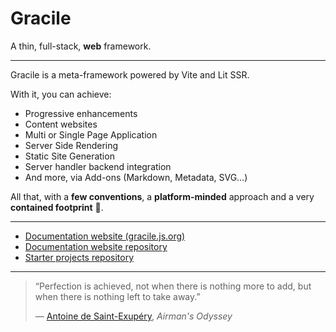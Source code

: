 # Gracile

A thin, full-stack, **web** framework.

---

Gracile is a meta-framework powered by Vite and Lit SSR.

With it, you can achieve:

- Progressive enhancements
- Content websites
- Multi or Single Page Application
- Server Side Rendering
- Static Site Generation
- Server handler backend integration
- And more, via Add-ons (Markdown, Metadata, SVG…)

All that, with a **few conventions**, a **platform-minded** approach and a very **contained footprint** 🤏.

---

- [Documentation website (gracile.js.org)](https://gracile.js.org/)
- [Documentation website repository](https://github.com/gracile-web/website)
- [Starter projects repository](https://github.com/gracile-web/starter-projects)

---

> “Perfection is achieved, not when there is nothing more to add,
> but when there is nothing left to take away.”
>
> ― [Antoine de Saint-Exupéry](https://en.wikipedia.org/wiki/Antoine_de_Saint-Exup%C3%A9ry), _Airman's Odyssey_
